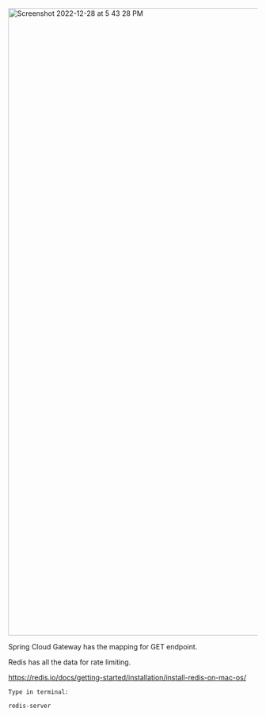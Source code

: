 <img width="1266" alt="Screenshot 2022-12-28 at 5 43 28 PM" src="https://user-images.githubusercontent.com/43849911/209810569-18868c13-8015-4f43-9a24-dec4401aa25a.png">

Spring Cloud Gateway has the mapping for GET endpoint.

Redis has all the data for rate limiting.


https://redis.io/docs/getting-started/installation/install-redis-on-mac-os/

```
Type in terminal:

redis-server
```
